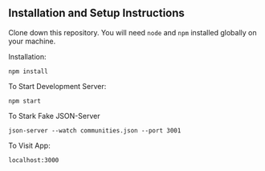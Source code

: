 ## Installation and Setup Instructions

Clone down this repository. You will need `node` and `npm` installed globally on your machine.  

Installation:

`npm install`    

To Start Development Server:

`npm start`  

To Stark Fake JSON-Server

`json-server --watch communities.json --port 3001`

To Visit App:

`localhost:3000`  
